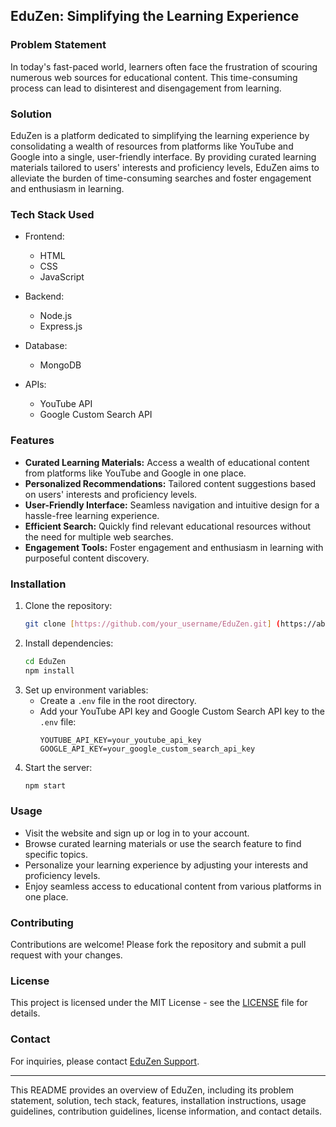 ## EduZen: Simplifying the Learning Experience

### Problem Statement
In today's fast-paced world, learners often face the frustration of scouring numerous web sources for educational content. This time-consuming process can lead to disinterest and disengagement from learning. 

### Solution
EduZen is a platform dedicated to simplifying the learning experience by consolidating a wealth of resources from platforms like YouTube and Google into a single, user-friendly interface. By providing curated learning materials tailored to users' interests and proficiency levels, EduZen aims to alleviate the burden of time-consuming searches and foster engagement and enthusiasm in learning.

### Tech Stack Used
- Frontend:
  - HTML
  - CSS
  - JavaScript

- Backend:
  - Node.js
  - Express.js

- Database:
  - MongoDB

- APIs:
  - YouTube API
  - Google Custom Search API

### Features
- **Curated Learning Materials:** Access a wealth of educational content from platforms like YouTube and Google in one place.
- **Personalized Recommendations:** Tailored content suggestions based on users' interests and proficiency levels.
- **User-Friendly Interface:** Seamless navigation and intuitive design for a hassle-free learning experience.
- **Efficient Search:** Quickly find relevant educational resources without the need for multiple web searches.
- **Engagement Tools:** Foster engagement and enthusiasm in learning with purposeful content discovery.

### Installation
1. Clone the repository:
   ```bash
   git clone [https://github.com/your_username/EduZen.git] (https://abhirajkumar20.github.io/EduZen/)
   ```
2. Install dependencies:
   ```bash
   cd EduZen
   npm install
   ```
3. Set up environment variables:
   - Create a `.env` file in the root directory.
   - Add your YouTube API key and Google Custom Search API key to the `.env` file:
     ```
     YOUTUBE_API_KEY=your_youtube_api_key
     GOOGLE_API_KEY=your_google_custom_search_api_key
     ```
4. Start the server:
   ```bash
   npm start
   ```

### Usage
- Visit the website and sign up or log in to your account.
- Browse curated learning materials or use the search feature to find specific topics.
- Personalize your learning experience by adjusting your interests and proficiency levels.
- Enjoy seamless access to educational content from various platforms in one place.

### Contributing
Contributions are welcome! Please fork the repository and submit a pull request with your changes.

### License
This project is licensed under the MIT License - see the [LICENSE](LICENSE) file for details.

### Contact
For inquiries, please contact [EduZen Support](mailto:eduzen@example.com).

---

This README provides an overview of EduZen, including its problem statement, solution, tech stack, features, installation instructions, usage guidelines, contribution guidelines, license information, and contact details.
